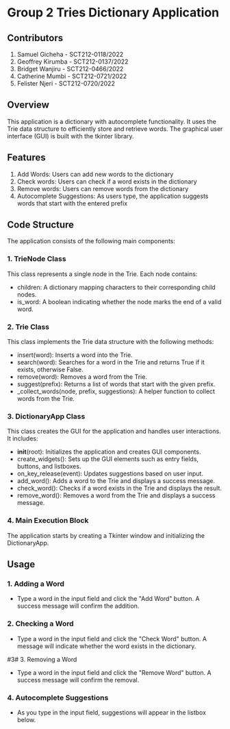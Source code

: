 # Group 2 Tries Dictionary Application
## Contributors
1. Samuel Gicheha - SCT212-0118/2022
2. Geoffrey Kirumba - SCT212-0137/2022
3. Bridget Wanjiru - SCT212-0466/2022
4. Catherine Mumbi - SCT212-0721/2022
5. Felister Njeri - SCT212-0720/2022

## Overview
This application is a dictionary with autocomplete functionality. It uses the Trie data structure to efficiently store and retrieve words. The graphical user interface (GUI) is built with the tkinter library.

## Features
1. Add Words: Users can add new words to the dictionary
2. Check words: Users can check if a word exists in the dictionary
3. Remove words: Users can remove words from the dictionary
4. Autocomplete Suggestions: As users type, the application suggests words that start with the entered prefix

## Code Structure
The application consists of the following main components:

### 1. TrieNode Class
This class represents a single node in the Trie. Each node contains:
- children: A dictionary mapping characters to their corresponding child nodes.
- is_word: A boolean indicating whether the node marks the end of a valid word.
  
### 2. Trie Class
This class implements the Trie data structure with the following methods:
- insert(word): Inserts a word into the Trie.
- search(word): Searches for a word in the Trie and returns True if it exists, otherwise False.
- remove(word): Removes a word from the Trie.
- suggest(prefix): Returns a list of words that start with the given prefix.
- _collect_words(node, prefix, suggestions): A helper function to collect words from the Trie.
  
### 3. DictionaryApp Class
This class creates the GUI for the application and handles user interactions. It includes:
- __init__(root): Initializes the application and creates GUI components.
- create_widgets(): Sets up the GUI elements such as entry fields, buttons, and listboxes.
- on_key_release(event): Updates suggestions based on user input.
- add_word(): Adds a word to the Trie and displays a success message.
- check_word(): Checks if a word exists in the Trie and displays the result.
- remove_word(): Removes a word from the Trie and displays a success message.
  
### 4. Main Execution Block
The application starts by creating a Tkinter window and initializing the DictionaryApp.

## Usage
### 1. Adding a Word
- Type a word in the input field and click the "Add Word" button. A success message will confirm the addition.
  
### 2. Checking a Word
- Type a word in the input field and click the "Check Word" button. A message will indicate whether the word exists in the dictionary.
  
#3# 3. Removing a Word
- Type a word in the input field and click the "Remove Word" button. A success message will confirm the removal.
  
### 4. Autocomplete Suggestions
- As you type in the input field, suggestions will appear in the listbox below.
